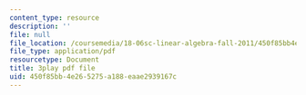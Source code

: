 ```yaml
---
content_type: resource
description: ''
file: null
file_location: /coursemedia/18-06sc-linear-algebra-fall-2011/450f85bb4e265275a188eaae2939167c_OZxzHcW663g.pdf
file_type: application/pdf
resourcetype: Document
title: 3play pdf file
uid: 450f85bb-4e26-5275-a188-eaae2939167c
---
```


